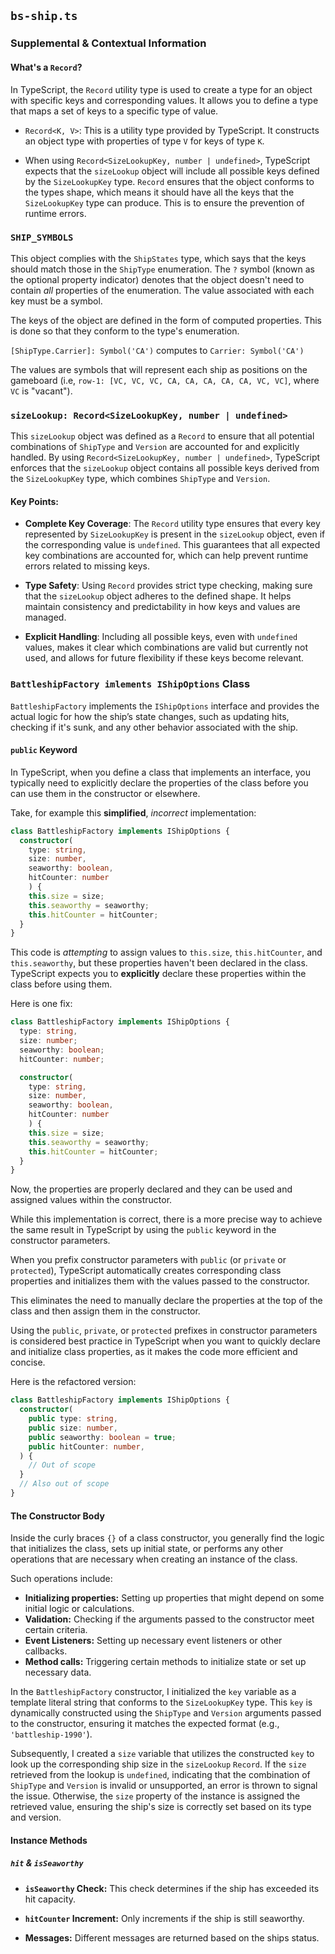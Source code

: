 ## `bs-ship.ts`

### Supplemental & Contextual Information

#### What's a `Record`?

In TypeScript, the `Record` utility type is used to create a type for an object with specific keys and corresponding values. It allows you to define a type that maps a set of keys to a specific type of value. 

* `Record<K, V>`: This is a utility type provided by TypeScript. It constructs an object type with properties of type `V` for keys of type `K`.

* When using `Record<SizeLookupKey, number | undefined>`, TypeScript expects that the `sizeLookup` object will include all possible keys defined by the `SizeLookupKey` type. `Record` ensures that the object conforms to the types shape, which means it should have all the keys that the `SizeLookupKey` type can produce. This is to ensure the prevention of runtime errors.

### `SHIP_SYMBOLS` 

This object complies with the `ShipStates` type, which says that the keys should match those in the `ShipType` enumeration. The `?` symbol (known as the optional property indicator) denotes that the object doesn't need to contain _all_ properties of the enumeration. The value associated with each key must be a symbol. 

The keys of the object are defined in the form of computed properties. This is done so that they conform to the type's enumeration.

`[ShipType.Carrier]: Symbol('CA')` computes to `Carrier: Symbol('CA')`

The values are symbols that will represent each ship as positions on the gameboard (i.e, `row-1: [VC, VC, VC, CA, CA, CA, CA, CA, VC, VC]`, where `VC` is "vacant").

### `sizeLookup: Record<SizeLookupKey, number | undefined>`

This `sizeLookup` object was defined as a `Record` to ensure that all potential combinations of `ShipType` and `Version` are accounted for and explicitly handled. By using `Record<SizeLookupKey, number | undefined>`, TypeScript enforces that the `sizeLookup` object contains all possible keys derived from the `SizeLookupKey` type, which combines `ShipType` and `Version`. 

#### Key Points:

- **Complete Key Coverage**: The `Record` utility type ensures that every key represented by `SizeLookupKey` is present in the `sizeLookup` object, even if the corresponding value is `undefined`. This guarantees that all expected key combinations are accounted for, which can help prevent runtime errors related to missing keys.

- **Type Safety**: Using `Record` provides strict type checking, making sure that the `sizeLookup` object adheres to the defined shape. It helps maintain consistency and predictability in how keys and values are managed.

- **Explicit Handling**: Including all possible keys, even with `undefined` values, makes it clear which combinations are valid but currently not used, and allows for future flexibility if these keys become relevant.

### `BattleshipFactory imlements IShipOptions` Class

`BattleshipFactory` implements the `IShipOptions` interface and provides the actual logic for how the ship’s state changes, such as updating hits, checking if it's sunk, and any other behavior associated with the ship.

#### `public` Keyword 

In TypeScript, when you define a class that implements an interface, you typically need to explicitly declare the properties of the class before you can use them in the constructor or elsewhere.

Take, for example this **simplified**, _incorrect_ implementation:

``` typescript
class BattleshipFactory implements IShipOptions {
  constructor(
    type: string, 
    size: number, 
    seaworthy: boolean,
    hitCounter: number 
    ) {
    this.size = size;
    this.seaworthy = seaworthy;
    this.hitCounter = hitCounter;
  }
}
```

This code is _attempting_ to assign values to `this.size`, `this.hitCounter`, and `this.seaworthy`, but these properties haven't been declared in the class. TypeScript expects you to **explicitly** declare these properties within the class before using them.

Here is one fix:

``` typescript
class BattleshipFactory implements IShipOptions {
  type: string, 
  size: number;
  seaworthy: boolean;
  hitCounter: number;

  constructor(
    type: string, 
    size: number, 
    seaworthy: boolean,
    hitCounter: number
    ) {
    this.size = size;
    this.seaworthy = seaworthy;
    this.hitCounter = hitCounter;
  }
}
```

Now, the properties are properly declared and they can be used and assigned values within the constructor. 

While this implementation is correct, there is a more precise way to achieve the same result in TypeScript by using the `public` keyword in the constructor parameters. 

When you prefix constructor parameters with `public` (or `private` or `protected`), TypeScript automatically creates corresponding class properties and initializes them with the values passed to the constructor.

This eliminates the need to manually declare the properties at the top of the class and then assign them in the constructor. 

Using the `public`, `private`, or `protected` prefixes in constructor parameters is considered best practice in TypeScript when you want to quickly declare and initialize class properties, as it makes the code more efficient and concise.

Here is the refactored version:

``` typescript
class BattleshipFactory implements IShipOptions {
  constructor(
    public type: string,
    public size: number,
    public seaworthy: boolean = true;
    public hitCounter: number,
  ) {
    // Out of scope
  }
  // Also out of scope 
}
```

#### The Constructor Body

Inside the curly braces `{}` of a class constructor, you generally find the logic that initializes the class, sets up initial state, or performs any other operations that are necessary when creating an instance of the class. 

Such operations include:
  * **Initializing properties:** Setting up properties that might depend on some initial logic or calculations.
  * **Validation:** Checking if the arguments passed to the constructor meet certain criteria.
  * **Event Listeners:** Setting up necessary event listeners or other callbacks.
  * **Method calls:** Triggering certain methods to initialize state or set up necessary data.

In the `BattleshipFactory` constructor, I initialized the `key` variable as a template literal string that conforms to the `SizeLookupKey` type. This `key` is dynamically constructed using the `ShipType` and `Version` arguments passed to the constructor, ensuring it matches the expected format (e.g., `'battleship-1990'`).

Subsequently, I created a `size` variable that utilizes the constructed `key` to look up the corresponding ship size in the `sizeLookup` `Record`. If the `size` retrieved from the lookup is `undefined`, indicating that the combination of `ShipType` and `Version` is invalid or unsupported, an error is thrown to signal the issue. Otherwise, the `size` property of the instance is assigned the retrieved value, ensuring the ship's size is correctly set based on its type and version.

#### Instance Methods

##### `hit` & `isSeaworthy`

* **`isSeaworthy` Check:** This check determines if the ship has exceeded its hit capacity.

* **`hitCounter` Increment:** Only increments if the ship is still seaworthy.

* **Messages:** Different messages are returned based on the ships status.
